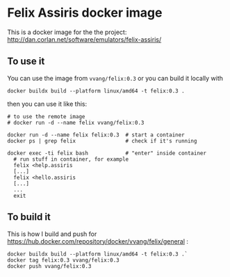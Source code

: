 # Felix Assiris docker image

This is a docker image for the the project: http://dan.corlan.net/software/emulators/felix-assiris/

## To use it

You can use the image from `vvang/felix:0.3` or you can build it locally with 
```
docker buildx build --platform linux/amd64 -t felix:0.3 .
```
then you can use it like this:

```
# to use the remote image
# docker run -d --name felix vvang/felix:0.3

docker run -d --name felix felix:0.3  # start a container
docker ps | grep felix                # check if it's running

docker exec -ti felix bash            # "enter" inside container
  # run stuff in container, for example
  felix <help.assiris
  [...]
  felix <hello.assiris
  [...]
  ...
  exit

```

## To build it

This is how I build and push for https://hub.docker.com/repository/docker/vvang/felix/general :

```
docker buildx build --platform linux/amd64 -t felix:0.3 .`
docker tag felix:0.3 vvang/felix:0.3
docker push vvang/felix:0.3
```

